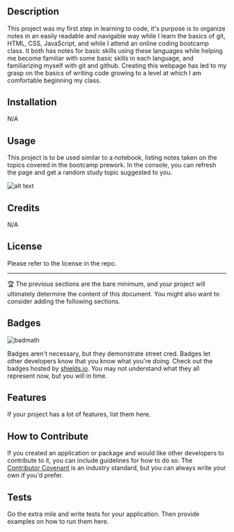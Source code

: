 # <Prework Study Guide Webpage>

## Description

This project was my first step in learning to code, it's purpose is to organize notes in an easily readable and navigable way while I learn the basics of git, HTML, CSS, JavaScript, and while I attend an online coding bootcamp class.  It both has notes for basic skills using these languages while helping me become familiar with some basic skills in each language, and familiarizing myself with git and github.  Creating this webpage has led to my grasp on the basics of writing code growing to a level at which I am comfortable beginning my class.  


## Installation

N/A

## Usage

This project is to be used similar to a notebook, listing notes taken on the topics covered in the bootcamp prework.  In the console, you can refresh the page and get a random study topic suggested to you. 

![alt text](assets/images/screenshot.png)

## Credits

N/A 

## License

Please refer to the license in the repo.

---

🏆 The previous sections are the bare minimum, and your project will ultimately determine the content of this document. You might also want to consider adding the following sections.

## Badges

![badmath](https://img.shields.io/github/languages/top/nielsenjared/badmath)

Badges aren't necessary, but they demonstrate street cred. Badges let other developers know that you know what you're doing. Check out the badges hosted by [shields.io](https://shields.io/). You may not understand what they all represent now, but you will in time.

## Features

If your project has a lot of features, list them here.

## How to Contribute

If you created an application or package and would like other developers to contribute to it, you can include guidelines for how to do so. The [Contributor Covenant](https://www.contributor-covenant.org/) is an industry standard, but you can always write your own if you'd prefer.

## Tests

Go the extra mile and write tests for your application. Then provide examples on how to run them here.
